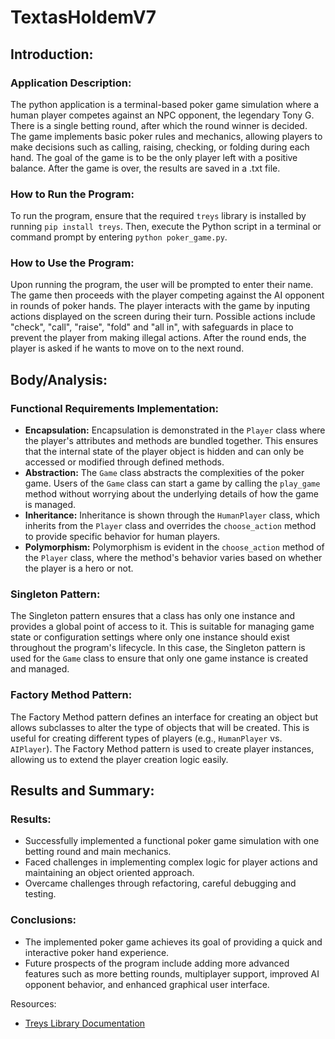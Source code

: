 # TextasHoldemV7

## Introduction:

### Application Description:

The python application is a terminal-based poker game simulation where a human player competes against an NPC opponent, the legendary Tony G. There is a single betting round, after which the round winner is decided. The game implements basic poker rules and mechanics, allowing players to make decisions such as calling, raising, checking, or folding during each hand. The goal of the game is to be the only player left with a positive balance. After the game is over, the results are saved in a .txt file.

### How to Run the Program:

To run the program, ensure that the required `treys` library is installed by running `pip install treys`. Then, execute the Python script in a terminal or command prompt by entering `python poker_game.py`.

### How to Use the Program:

Upon running the program, the user will be prompted to enter their name. The game then proceeds with the player competing against the AI opponent in rounds of poker hands. The player interacts with the game by inputing actions displayed on the screen during their turn. Possible actions include "check", "call", "raise", "fold" and "all in", with safeguards in place to prevent the player from making illegal actions. After the round ends, the player is asked if he wants to move on to the next round.

## Body/Analysis:

### Functional Requirements Implementation:

- **Encapsulation:** Encapsulation is demonstrated in the `Player` class where the player's attributes and methods are bundled together. This ensures that the internal state of the player object is hidden and can only be accessed or modified through defined methods.
- **Abstraction:** The `Game` class abstracts the complexities of the poker game. Users of the `Game` class can start a game by calling the `play_game` method without worrying about the underlying details of how the game is managed.
- **Inheritance:** Inheritance is shown through the `HumanPlayer` class, which inherits from the `Player` class and overrides the `choose_action` method to provide specific behavior for human players.
- **Polymorphism:** Polymorphism is evident in the `choose_action` method of the `Player` class, where the method's behavior varies based on whether the player is a hero or not.

### Singleton Pattern:

The Singleton pattern ensures that a class has only one instance and provides a global point of access to it. This is suitable for managing game state or configuration settings where only one instance should exist throughout the program's lifecycle. In this case, the Singleton pattern is used for the `Game` class to ensure that only one game instance is created and managed.

### Factory Method Pattern:

The Factory Method pattern defines an interface for creating an object but allows subclasses to alter the type of objects that will be created. This is useful for creating different types of players (e.g., `HumanPlayer` vs. `AIPlayer`). The Factory Method pattern is used to create player instances, allowing us to extend the player creation logic easily.

## Results and Summary:

### Results:

- Successfully implemented a functional poker game simulation with one betting round and main mechanics.
- Faced challenges in implementing complex logic for player actions and maintaining an object oriented approach.
- Overcame challenges through refactoring, careful debugging and testing.

### Conclusions:

- The implemented poker game achieves its goal of providing a quick and interactive poker hand experience.
- Future prospects of the program include adding more advanced features such as more betting rounds, multiplayer support, improved AI opponent behavior, and enhanced graphical user interface.

Resources:

- [Treys Library Documentation](https://pypi.org/project/treys/)
